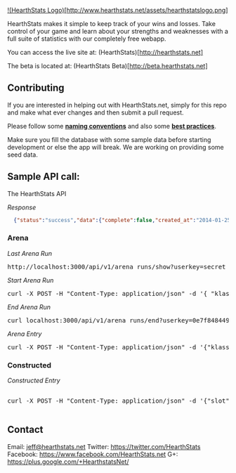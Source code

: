 <a href="http://hearthstats.net/">!(HearthStats Logo)[http://www.hearthstats.net/assets/hearthstatslogo.png]</a>


HearthStats makes it simple to keep track of your wins and losses. Take control of your game and learn about your strengths and weaknesses with a full suite of statistics with our completely free webapp.

You can access the live site at: (HearthStats)[http://hearthstats.net]

The beta is located at: (HearthStats Beta)[http://beta.hearthstats.net]

## Contributing

If you are interested in helping out with HearthStats.net, simply for this repo and make what ever changes and then submit a pull request.

Please follow some [**naming conventions**](itsignals.cascadia.com.au/?p=7) and also some [**best practices**](http://www.sitepoint.com/10-ruby-on-rails-best-practices/).

Make sure you fill the database with some sample data before starting development or else the app will break. We are working on providing some seed data.

## Sample API call:

The HearthStats API

*Response*
```json
  {"status":"success","data":{"complete":false,"created_at":"2014-01-25T19:15:53Z","dust":0,"gold":0,"id":1833,"notes":null,"patch":"current","updated_at":"2014-01-25T19:15:53Z","user_id":1,"userclass":"Rogue"}}
```
### Arena

*Last Arena Run*
<pre>
http://localhost:3000/api/v1/arena_runs/show?userkey=secret
</pre>

*Start Arena Run*
<pre>
curl -X POST -H "Content-Type: application/json" -d '{ "klass_id": 2 }' localhost:3000/api/v1/arena_runs/new?userkey=0e7f8484496dd312c589ef21a507c393
</pre>

*End Arena Run*
<pre>
curl localhost:3000/api/v1/arena_runs/end?userkey=0e7f8484496dd312c589ef21a507c393
</pre>

*Arena Entry*
<pre>
curl -X POST -H "Content-Type: application/json" -d '{"klass_id": 1, "oppclass_id": 3,"result_id": 3 ,"coin":"false", "mode_id":1, "oppname":"MubaMu22ba", "notes":"Schooling"}' localhost:3000/api/v1/matches/new?userkey=7d58fa431951c92ceb9b9cb44d481108
</pre>

### Constructed

*Constructed Entry*
<pre>

curl -X POST -H "Content-Type: application/json" -d '{"slot":1,"klass_id": 5, "oppclass_id": 3,"result_id": 1 ,"coin":"false", "rank_id":1, "mode_id":3, "oppname":"MubaMu22ba"}' localhost:3000/api/v1/matches/new?userkey=7d58fa431951c92ceb9b9cb44d481108

</pre>

Contact
-------

Email: jeff@hearthstats.net
Twitter: https://twitter.com/HearthStats
Facebook: https://www.facebook.com/HearthStats.net
G+: https://plus.google.com/+HearthstatsNet/
